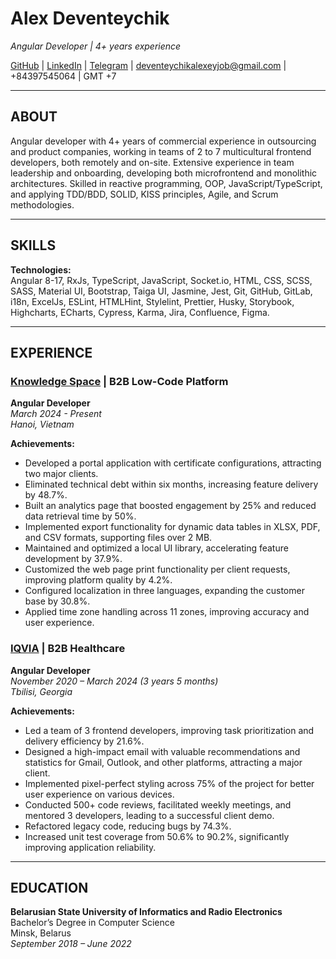 # Alex Deventeychik
*Angular Developer | 4+ years experience*  

[GitHub](https://github.com/DeventeychikAlexey) | [LinkedIn](https://www.linkedin.com/in/alexey-deventeychik/) | [Telegram](https://t.me/leeeyix) | [deventeychikalexeyjob@gmail.com](mailto:deventeychikalexeyjob@gmail.com) | +84397545064 | GMT +7

---

## ABOUT

Angular developer with 4+ years of commercial experience in outsourcing and product companies, working in teams of 2 to 7 multicultural frontend developers, both remotely and on-site. Extensive experience in team leadership and onboarding, developing both microfrontend and monolithic architectures. Skilled in reactive programming, OOP, JavaScript/TypeScript, and applying TDD/BDD, SOLID, KISS principles, Agile, and Scrum methodologies.

---

## SKILLS

**Technologies:**  
Angular 8-17, RxJs, TypeScript, JavaScript, Socket.io, HTML, CSS, SCSS, SASS, Material UI, Bootstrap, Taiga UI, Jasmine, Jest, Git, GitHub, GitLab, i18n, ExcelJs, ESLint, HTMLHint, Stylelint, Prettier, Husky, Storybook, Highcharts, ECharts, Cypress, Karma, Jira, Confluence, Figma.

---

## EXPERIENCE

### [Knowledge Space](https://im.systems/) | B2B Low-Code Platform  
**Angular Developer**  
*March 2024 - Present*  
*Hanoi, Vietnam*

**Achievements:**
- Developed a portal application with certificate configurations, attracting two major clients.
- Eliminated technical debt within six months, increasing feature delivery by 48.7%.
- Built an analytics page that boosted engagement by 25% and reduced data retrieval time by 50%.
- Implemented export functionality for dynamic data tables in XLSX, PDF, and CSV formats, supporting files over 2 MB.
- Maintained and optimized a local UI library, accelerating feature development by 37.9%.
- Customized the web page print functionality per client requests, improving platform quality by 4.2%.
- Configured localization in three languages, expanding the customer base by 30.8%.
- Applied time zone handling across 11 zones, improving accuracy and user experience.

### [IQVIA](https://www.iqvia.com/) | B2B Healthcare  
**Angular Developer**  
*November 2020 – March 2024 (3 years 5 months)*  
*Tbilisi, Georgia*

**Achievements:**
- Led a team of 3 frontend developers, improving task prioritization and delivery efficiency by 21.6%.
- Designed a high-impact email with valuable recommendations and statistics for Gmail, Outlook, and other platforms, attracting a major client.
- Implemented pixel-perfect styling across 75% of the project for better user experience on various devices.
- Conducted 500+ code reviews, facilitated weekly meetings, and mentored 3 developers, leading to a successful client demo.
- Refactored legacy code, reducing bugs by 74.3%.
- Increased unit test coverage from 50.6% to 90.2%, significantly improving application reliability.

---

## EDUCATION

**Belarusian State University of Informatics and Radio Electronics**  
Bachelor’s Degree in Computer Science  
Minsk, Belarus  
*September 2018 – June 2022*
